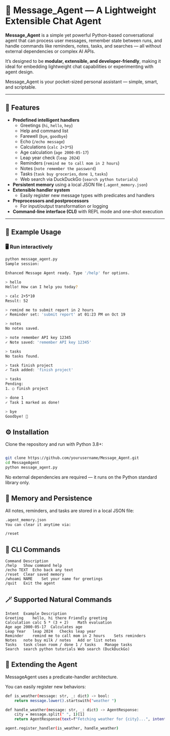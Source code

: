 # 🧠 Message_Agent — A Lightweight Extensible Chat Agent

**Message_Agent** is a simple yet powerful Python-based conversational agent that can process user messages, remember state between runs, and handle commands like reminders, notes, tasks, and searches — all without external dependencies or complex AI APIs.

It’s designed to be **modular, extensible, and developer-friendly**, making it ideal for embedding lightweight chat capabilities or experimenting with agent design.

Message_Agent is your pocket-sized personal assistant — simple, smart, and scriptable.

---

## 🚀 Features

- **Predefined intelligent handlers**
  - Greetings (`hi`, `hello`, `hey`)
  - Help and command list
  - Farewell (`bye`, `goodbye`)
  - Echo (`/echo message`)
  - Calculations (`calc 2+3*5`)
  - Age calculation (`age 2000-05-17`)
  - Leap year check (`leap 2024`)
  - Reminders (`remind me to call mom in 2 hours`)
  - Notes (`note remember the password`)
  - Tasks (`task buy groceries`, `done 1`, `tasks`)
  - Web search via DuckDuckGo (`search python tutorials`)
- **Persistent memory** using a local JSON file (`.agent_memory.json`)
- **Extensible handler system**
  - Easily register new message types with predicates and handlers
- **Preprocessors and postprocessors**
  - For input/output transformation or logging
- **Command-line interface (CLI)** with REPL mode and one-shot execution

---

## 🧩 Example Usage

### 🖥️ Run interactively

```bash
python message_agent.py
Sample session:

Enhanced Message Agent ready. Type '/help' for options.

> hello
Hello! How can I help you today?

> calc 2+5*10
Result: 52

> remind me to submit report in 2 hours
✓ Reminder set: 'submit report' at 01:23 PM on Oct 19

> notes
No notes saved.

> note remember API key 12345
✓ Note saved: 'remember API key 12345'

> tasks
No tasks found.

> task finish project
✓ Task added: 'finish project'

> tasks
Pending:
1. ○ finish project

> done 1
✓ Task 1 marked as done!

> bye
Goodbye! 👋
```

## ⚙️ Installation
Clone the repository and run with Python 3.8+:

```bash

git clone https://github.com/yourusername/Message_Agent.git
cd MessageAgent
python message_agent.py
```

No external dependencies are required — it runs on the Python standard library only.

## 🧠 Memory and Persistence
All notes, reminders, and tasks are stored in a local JSON file:
```bash
.agent_memory.json
You can clear it anytime via:
```

```bash
/reset
```

## 🧰 CLI Commands
```
Command	Description
/help	Show command help
/echo TEXT	Echo back any text
/reset	Clear saved memory
/whoami NAME	Set your name for greetings
/quit	Exit the agent
```

## 🪄 Supported Natural Commands
```
Intent	Example	Description
Greeting	hello, hi there	Friendly greeting
Calculation	calc 5 * (3 + 2)	Math evaluation
Age	age 2000-05-17	Calculates age
Leap Year	leap 2024	Checks leap year
Reminder	remind me to call mom in 2 hours	Sets reminders
Notes	note buy milk / notes	Add or list notes
Tasks	task clean room / done 1 / tasks	Manage tasks
Search	search python tutorials	Web search (DuckDuckGo)
```

## 🧩 Extending the Agent
MessageAgent uses a predicate-handler architecture.

You can easily register new behaviors:

```bash
def is_weather(message: str, _: dict) -> bool:
    return message.lower().startswith("weather ")

def handle_weather(message: str, _: dict) -> AgentResponse:
    city = message.split(" ", 1)[1]
    return AgentResponse(text=f"Fetching weather for {city}...", intent="weather", confidence=0.9)

agent.register_handler(is_weather, handle_weather)
```

